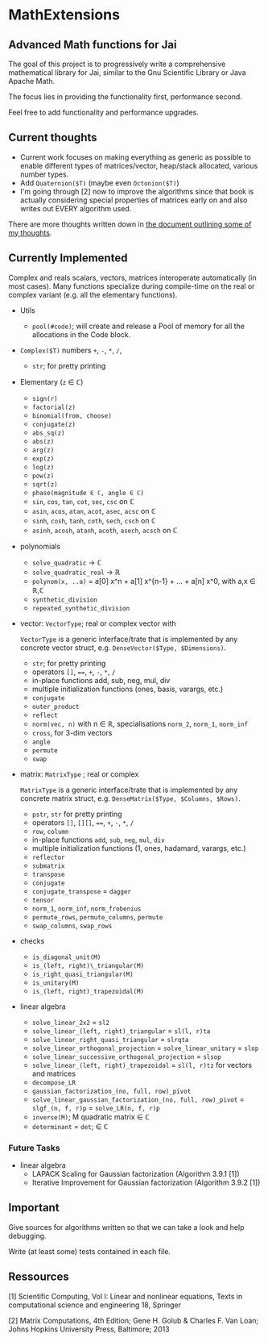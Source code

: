 # MathExtensions

## Advanced Math functions for Jai

The goal of this project is to progressively write a comprehensive
mathematical library for Jai, similar to the Gnu Scientific Library or Java Apache Math.

The focus lies in providing the functionality first, performance
second. 

Feel free to add functionality and performance upgrades.

## Current thoughts

- Current work focuses on making everything as generic as possible to enable different types of matrices/vector, heap/stack allocated, various number types.
- Add `Quaternion($T)` (maybe even `Octonion($T)`)
- I'm going through [2] now to improve the algorithms since that book is actually considering special properties of matrices early on and also writes out EVERY algorithm used.

There are more thoughts written down in [the document outlining some of my thoughts](https://github.com/shiMusa/MathExtensions/blob/flags-and-other-matrix-types/Thoughts.md).

## Currently Implemented

Complex and reals scalars, vectors, matrices interoperate automatically (in most cases).
Many functions specialize during compile-time on the real or complex variant (e.g. all the elementary functions).

- Utils
    - `pool(#code)`; will create and release a Pool of memory for all the allocations in the Code block.
- `Complex($T)` numbers `+`, `-`, `*`, `/`,
    - `str`; for pretty printing
- Elementary (`z` ∈ ℂ)
    - `sign(r)`
    - `factorial(z)`
    - `binomial(from, choose)`
    - `conjugate(z)`
    - `abs_sq(z)`
    - `abs(z)`
    - `arg(z)`
    - `exp(z)`
    - `log(z)`
    - `pow(z)`
    - `sqrt(z)`
    - `phase(magnitude ∈ ℂ, angle ∈ ℂ)`
    - `sin`, `cos`, `tan`, `cot`, `sec`, `csc` on ℂ
    - `asin`, `acos`, `atan`, `acot`, `asec`, `acsc` on ℂ
    - `sinh`, `cosh`, `tanh`, `coth`, `sech`, `csch` on ℂ
    - `asinh`, `acosh`, `atanh`, `acoth`, `asech`, `acsch` on ℂ
- polynomials
    - `solve_quadratic` -> ℂ
    - `solve_quadratic_real` -> ℝ
    - `polynom(x, ..a)` = a[0] x^n + a[1] x^{n-1} + ... + a[n] x^0, with a,x ∈ ℝ,ℂ
    - `synthetic_division`
    - `repeated_synthetic_division`
- vector: `VectorType`; real or complex vector with

    `VectorType` is a generic interface/trate that is implemented by any concrete vector struct, e.g. `DenseVector($Type, $Dimensions)`.
    - `str`; for pretty printing
    - operators `[]`, `==`, `+`, `-`, `*`, `/`
    - in-place functions add, sub, neg, mul, div
    - multiple initialization functions (ones, basis, varargs, etc.)
    - `conjugate`
    - `outer_product`
    - `reflect`
    - `norm(vec, n)` with n ∈ ℝ, specialisations `norm_2`, `norm_1`, `norm_inf`
    - `cross`, for 3-dim vectors
    - `angle`
    - `permute`
    - `swap`
- matrix: `MatrixType` ; real or complex

    `MatrixType` is a generic interface/trate that is implemented by any concrete matrix struct, e.g. `DenseMatrix($Type, $Columns, $Rows)`.
    - `pstr`, `str` for pretty printing
    - operators `[]`, `[][]`, `==`, `+`, `-`, `*`, `/`
    - `row`, `column`
    - in-place functions `add`, `sub`, `neg`, `mul`, `div`
    - multiple initialization functions (1, ones, hadamard, varargs, etc.)
    - `reflector`
    - `submatrix`
    - `transpose`
    - `conjugate`
    - `conjugate_transpose` = `dagger`
    - `tensor`
    - `norm_1`, `norm_inf`, `norm_frobenius`
    - `permute_rows`, `permute_columns`, `permute`
    - `swap_columns`, `swap_rows`
- checks
    - `is_diagonal_unit(M)`
    - `is_(left, right)\_triangular(M)`
    - `is_right_quasi_triangular(M)`
    - `is_unitary(M)`
    - `is_(left, right)_trapezoidal(M)`
- linear algebra
    - `solve_linear_2x2` = `sl2`
    - `solve_linear_(left, right)_triangular` = `sl(l, r)ta`
    - `solve_linear_right_quasi_triangular` = `slrqta`
    - `solve_linear_orthogonal_projection` = `solve_linear_unitary` = `slop`
    - `solve_linear_successive_orthogonal_projection` = `slsop`
    - `solve_linear_(left, right)_trapezoidal` = `sl(l, r)tz` for vectors and matrices
    - `decompose_LR`
    - `gaussian_factorization_(no, full, row)_pivot`
    - `solve_linear_gaussian_factorization_(no, full, row)_pivot` = `slgf_(n, f, r)p` = `solve_LR(n, f, r)p`
    - `inverse(M)`; M quadratic matrix ∈ ℂ
    - `determinant` = `det`; ∈ ℂ

### Future Tasks

- linear algebra
    - LAPACK Scaling for Gaussian factorization (Algorithm 3.9.1 [1])
    - Iterative Improvement for Gaussian factorization (Algorithm 3.9.2 [1])

## Important

Give sources for algorithms written so that we can take a look and help debugging.

Write (at least some) tests contained in each file.


## Ressources

[1] Scientific Computing, Vol I: Linear and nonlinear equations, Texts in computational science and engineering 18, Springer

[2] Matrix Computations, 4th Edition; Gene H. Golub & Charles F. Van Loan; Johns Hopkins University Press, Baltimore; 2013